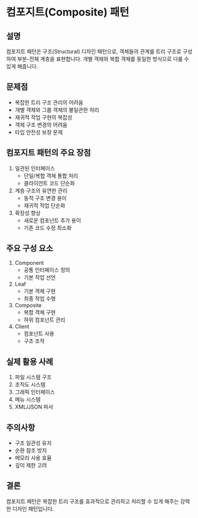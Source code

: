 # 컴포지트(Composite) 패턴

## 설명
컴포지트 패턴은 구조(Structural) 디자인 패턴으로, 객체들의 관계를 트리 구조로 구성하여 부분-전체 계층을 표현합니다. 개별 객체와 복합 객체를 동일한 방식으로 다룰 수 있게 해줍니다.

## 문제점
- 복잡한 트리 구조 관리의 어려움
- 개별 객체와 그룹 객체의 불일관한 처리
- 재귀적 작업 구현의 복잡성
- 객체 구조 변경의 어려움
- 타입 안전성 보장 문제

## 컴포지트 패턴의 주요 장점
1. 일관된 인터페이스
    - 단일/복합 객체 통합 처리
    - 클라이언트 코드 단순화
2. 계층 구조의 유연한 관리
    - 동적 구조 변경 용이
    - 재귀적 작업 단순화
3. 확장성 향상
    - 새로운 컴포넌트 추가 용이
    - 기존 코드 수정 최소화

## 주요 구성 요소
1. Component
    - 공통 인터페이스 정의
    - 기본 작업 선언
2. Leaf
    - 기본 객체 구현
    - 최종 작업 수행
3. Composite
    - 복합 객체 구현
    - 하위 컴포넌트 관리
4. Client
    - 컴포넌트 사용
    - 구조 조작

## 실제 활용 사례
1. 파일 시스템 구조
2. 조직도 시스템
3. 그래픽 인터페이스
4. 메뉴 시스템
5. XML/JSON 파서

## 주의사항
- 구조 일관성 유지
- 순환 참조 방지
- 메모리 사용 효율
- 깊이 제한 고려

## 결론
컴포지트 패턴은 복잡한 트리 구조를 효과적으로 관리하고 처리할 수 있게 해주는 강력한 디자인 패턴입니다.